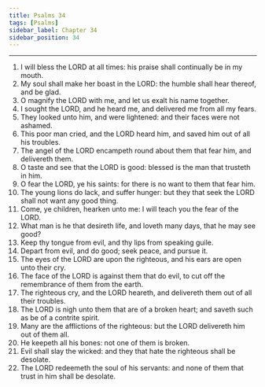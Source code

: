 ```yaml
---
title: Psalms 34
tags: [Psalms]
sidebar_label: Chapter 34
sidebar_position: 34
---
```


---
1. I will bless the LORD at all times: his praise shall continually be in my mouth.
2. My soul shall make her boast in the LORD: the humble shall hear thereof, and be glad.
3. O magnify the LORD with me, and let us exalt his name together.
4. I sought the LORD, and he heard me, and delivered me from all my fears.
5. They looked unto him, and were lightened: and their faces were not ashamed.
6. This poor man cried, and the LORD heard him, and saved him out of all his troubles.
7. The angel of the LORD encampeth round about them that fear him, and delivereth them.
8. O taste and see that the LORD is good: blessed is the man that trusteth in him.
9. O fear the LORD, ye his saints: for there is no want to them that fear him.
10. The young lions do lack, and suffer hunger: but they that seek the LORD shall not want any good thing.
11. Come, ye children, hearken unto me: I will teach you the fear of the LORD.
12. What man is he that desireth life, and loveth many days, that he may see good?
13. Keep thy tongue from evil, and thy lips from speaking guile.
14. Depart from evil, and do good; seek peace, and pursue it.
15. The eyes of the LORD are upon the righteous, and his ears are open unto their cry.
16. The face of the LORD is against them that do evil, to cut off the remembrance of them from the earth.
17. The righteous cry, and the LORD heareth, and delivereth them out of all their troubles.
18. The LORD is nigh unto them that are of a broken heart; and saveth such as be of a contrite spirit.
19. Many are the afflictions of the righteous: but the LORD delivereth him out of them all.
20. He keepeth all his bones: not one of them is broken.
21. Evil shall slay the wicked: and they that hate the righteous shall be desolate.
22. The LORD redeemeth the soul of his servants: and none of them that trust in him shall be desolate.